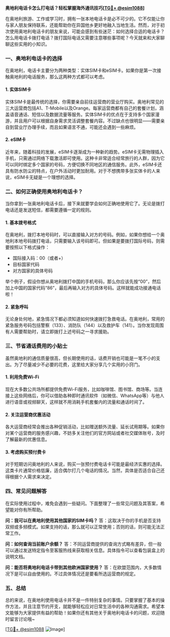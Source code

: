 **奥地利电话卡怎么打电话？轻松掌握海外通讯技巧[[TG💪+ @esim1088](https://t.me/s/esim1088)]**

在奥地利旅游、工作或学习时，拥有一张本地电话卡是必不可少的。它不仅能让你与家人朋友保持联系，还能帮助你在异国他乡更好地融入当地生活。然而，对于初次使用奥地利电话卡的朋友来说，可能会感到有些迷茫：如何选择合适的电话卡？怎么用电话卡拨打电话？拨打国际电话又需要注意哪些事项呢？今天就来和大家聊聊这些实用的小知识。

### 一、奥地利电话卡的选择

在奥地利，电话卡主要分为两种类型：实体SIM卡和eSIM卡。如果你是第一次接触奥地利的电话服务，那么这两种方式都可以考虑。

#### 1. 实体SIM卡
实体SIM卡是最传统的选择，你需要亲自前往运营商的营业厅购买。奥地利常见的三大运营商包括A1、T-Mobile以及Orange。每家运营商都有自己的套餐计划，涵盖语音通话、短信以及数据流量等服务。实体SIM卡的优点在于支持多个国家漫游，并且用户可以根据自身需求灵活调整套餐内容。不过缺点也很明显——需要亲自到营业厅办理手续，而且如果语言不通，可能还会遇到一些麻烦。

#### 2. eSIM卡
近年来，随着科技的发展，eSIM卡逐渐成为一种新的趋势。eSIM卡无需物理插入手机，只需通过网络下载激活即可使用。这种卡非常适合经常旅行的人群，因为它可以同时绑定多个国家的号码，方便切换不同地区的通信服务。此外，eSIM卡还具有防水防尘的特点，在户外活动时更加耐用。对于不想携带多张实体卡的人来说，eSIM卡无疑是一个理想的选择。

### 二、如何正确使用奥地利电话卡？

当你拿到一张奥地利电话卡后，接下来就要学会如何正确地使用它了。无论是拨打电话还是发送短信，都需要遵循一定的规则。

#### 1. 基本拨号格式
在奥地利，拨打本地号码时，可以直接输入对方的号码。例如，如果你想给一个奥地利本地号码拨打电话，只需要输入该号码即可。但如果是要拨打国际号码，则需要按照以下格式操作：

- 国际接入码：00（或者+）
- 目标国家代码
- 对方国家的具体号码

举个例子，假设你想从奥地利拨打中国的手机号码，那么你应该先按“00”，然后加上中国的国家代码“86”，最后再输入对方的具体号码。这样就能成功接通电话啦！

#### 2. 紧急呼叫
无论身处何地，紧急情况下都必须知道如何快速拨打急救电话。在奥地利，常用的紧急服务号码包括警察（133）、消防队（144）以及救护车（141）。当你发现周围有人需要帮助时，请立即拨打上述号码之一寻求援助。

### 三、节省通话费用的小贴士

虽然奥地利的通信质量很高，但长期使用的话，话费开销也可能是一笔不小的支出。为了尽量减少不必要的花费，这里给大家分享几个实用的小窍门。

#### 1. 利用免费Wi-Fi
现在大多数公共场所都提供免费Wi-Fi服务，比如咖啡馆、图书馆、商场等。当连接上这些网络后，你可以借助各种即时通讯软件（如微信、WhatsApp等）与他人进行语音或视频聊天，这样就不用消耗手机套餐内的流量和通话时间了。

#### 2. 关注运营商优惠活动
各大运营商经常会推出各种促销活动，比如赠送额外流量、延长试用期等。如果你对某个运营商的服务感兴趣，不妨多关注他们的官方网站或者社交媒体账号，及时了解最新的优惠信息。

#### 3. 考虑购买预付费卡
对于短期访问奥地利的人来说，购买一张预付费电话卡可能是最经济实惠的选择。这类卡片通常价格低廉，适合偶尔打几个电话的情况。当然，具体是否适合自己还得根据个人需求来决定。

### 四、常见问题解答

在实际使用过程中，难免会遇到一些疑问。下面整理了一些常见问题及其答案，希望能对你有所帮助。

**问：我可以在奥地利使用其他国家的SIM卡吗？**
答：这取决于你的手机是否支持双频或多频模式。如果支持的话，那么就可以正常使用；否则的话，则可能无法正常工作。

**问：如何查询当前账户余额？**
答：不同运营商提供的查询方式略有差异，但一般可以通过发送特定指令至客服热线来获取相关信息。具体指令可以查看包装盒上的说明文档。

**问：能否将奥地利电话卡带到其他欧洲国家使用？**
答：在欧盟范围内，大多数情况下是可以自由使用的。不过具体情况还是要看所选运营商的规定。

### 五、总结

总的来说，在奥地利使用电话卡并不是一件特别复杂的事情。只要掌握了基本的操作方法，并且注意节约开支，就能够轻松应对日常生活中的各种沟通需求。希望本文能够为大家提供有益的帮助！如果你还有其他关于奥地利电话卡的问题，欢迎随时留言讨论哦~

[[TG💪+ @esim1088](https://t.me/s/esim1088) ![Image](https://i.postimg.cc/4NQfJmqS/Snipaste-2025-05-13-00-14-12.png)]